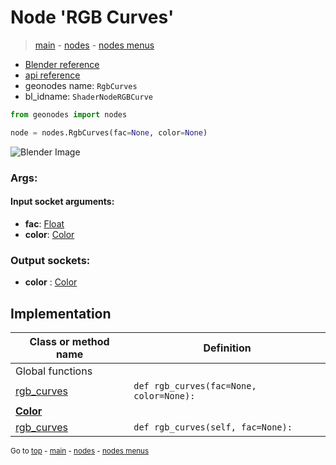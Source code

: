 # Node 'RGB Curves'

> [main](../structure.md) - [nodes](nodes.md) - [nodes menus](nodes_menus.md)

- [Blender reference](https://docs.blender.org/manual/en/latest/modeling/geometry_nodes/color/rgb_curves.html)
- [api reference](https://docs.blender.org/api/current/bpy.types.ShaderNodeRGBCurve.html)
- geonodes name: `RgbCurves`
- bl_idname: `ShaderNodeRGBCurve`

```python
from geonodes import nodes

node = nodes.RgbCurves(fac=None, color=None)
```

![Blender Image](https://docs.blender.org/manual/en/latest/_images/node-types_ShaderNodeRGBCurve.webp)

### Args:

#### Input socket arguments:

- **fac**: [Float](Float.md)
- **color**: [Color](Color.md)

### Output sockets:

- **color** : [Color](Color.md)

## Implementation

| Class or method name | Definition |
|----------------------|------------|
| Global functions |
| [rgb_curves](A.md#rgb_curves) | `def rgb_curves(fac=None, color=None):` |
| **[Color](Color.md)** |
| [rgb_curves](Color.md#rgb_curves-property) | `def rgb_curves(self, fac=None):` |
<sub>Go to [top](#node-RGB-Curves) - [main](../structure.md) - [nodes](nodes.md) - [nodes menus](nodes_menus.md)</sub>

